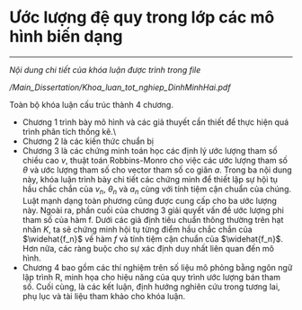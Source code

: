 # Ước lượng đệ quy trong lớp các mô hình biến dạng
---
_Nội dung chi tiết của khóa luận được trình trong file_ 

_/Main_Dissertation/Khoa_luan_tot_nghiep_DinhMinhHai.pdf_

Toàn bộ khóa luận cấu trúc thành 4 chương. 
* Chương 1 trình bày mô hình và các giả thuyết cần thiết để thực hiện quá trình phân tích thống kê.\\
* Chương 2 là các kiến thức chuẩn bị
* Chương 3 là các chứng minh toán học các định lý ước lượng tham số chiều cao $v$, thuật toán Robbins-Monro cho việc các ước lượng tham số $\theta$ và ước lượng tham số cho vector tham số co giãn $a$. Trong ba nội dung này, khóa luận trình bày chi tiết các chứng minh để thiết lập sự hội tụ hầu chắc chắn của $v_n$, $\theta_n$ và $a_n$ cùng với tính tiệm cận chuẩn của chúng. Luật mạnh dạng toàn phương cũng được cung cấp cho ba ước lượng này. Ngoài ra, phần cuối của chương 3 giải quyết vấn đề ước lượng phi tham số của hàm f. Dưới các giả định tiêu chuẩn thông thường trên hạt nhân $K$, ta sẽ chứng minh hội tụ từng  điểm hầu chắc chắn của $\widehat{f_n}$ về hàm $f$ và tính tiệm cận chuẩn của $\widehat{f_n}$. Hơn nữa, các ràng buộc cho sự xác định duy nhất liên quan đến mô hình.
* Chương 4 bao gồm các thí nghiệm trên số liệu mô phỏng bằng ngôn ngữ lập trình R, minh họa cho hiệu năng của quy trình ước lượng bán tham số. Cuối cùng, là các kết luận, định hướng nghiên cứu trong tương lai, phụ lục và tài liệu tham khảo cho khóa luận.
